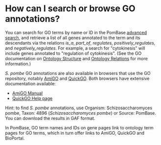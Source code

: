 # How can I search or browse GO annotations?
<!-- pombase_categories: Finding data,Using ontologies -->

You can search for GO terms by name or ID in the PomBase [advanced
search](/query), and retrieve a list of all genes annotated to the
term and its descendants via the relations *is\_a*, *part\_of*,
*regulates*, *positively\_regulates,* and *negatively\_regulates*. For
example, a search for "cytokinesis" will include genes annotated to
"regulation of cytokinesis". (See the GO documentation on [Ontology Structure](http://geneontology.org/page/ontology-structure) and
[Ontology Relations](http://geneontology.org/page/ontology-relations)
for more information.)

*S. pombe* GO annotations are also available in browsers that use the GO
repository, notably [AmiGO](http://amigo.geneontology.org/) and
[QuickGO](http://www.ebi.ac.uk/QuickGO/). Both browsers have extensive
documentation available:

-   [AmiGO Manual](http://wiki.geneontology.org/index.php/AmiGO_2_Manual:_Overview) 
-   [QuickGO Help page](http://www.ebi.ac.uk/QuickGO/help.html) 

Hint: to find *S. pombe* annotations, use Organism:
Schizosaccharomyces pombe, Taxon: 4896 (*Schizosaccharomyces pombe*)
or Source: PomBase. You can download the results in GAF format.

In PomBase, GO term names and IDs on gene pages link to ontology term
pages for GO terms, which in turn offer links to AmiGO, QuickGO and
BioPortal.

